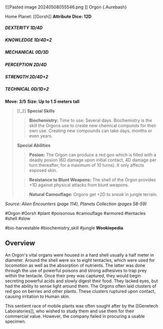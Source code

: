 ![[Pasted image 20240508055546.png ]]
Orgon {.Aurebash} 

Home Planet: [[Gorsh]]
**Attribute Dice: 12D**
##### DEXTERITY 1D/4D
##### KNOWLEDGE 1D/4D+2
##### MECHANICAL 0D/3D
##### PERCEPTION 2D/4D
##### STRENGTH 2D/4D+2
##### TECHNICAL 0D/1D+2
**Move: 3/5**
**Size: Up to 1.5 meters tall**

> [!_2] 
> **Special Skills**
> > **Biochemistry:** Time to use: Several days. Biochemistry is the skill the Orgons use to create new chemical compunds for their own use. Creating new compounds can take days, months or even years.
> 
> **Special Abilities**
> > **Posion:** The Orgon can produce a red goo which is filled with a deadly posion (6D damage upon initial contact, 4D damage per turn thereafter, for a maximum of 10 turns). It only affects exposed skin.
> 
> > **Resistance to Blunt Weapons:** The shell of the Orgon provides +1D against physical attacks from blunt weapons.
> 
> > **Natural Camouflage:** Orgons get +2D to *sneak* in jungle terrain.
> 

*Source: Alien Encounters (page 114), Planets Collection (pages 58-59)*

#Orgon #Gorsh #plant #poisonous #camouflage  #armored #tentacles #shell #slow 

#bio-harvestable #biochemistry_skill 
#jungle 
**Wookiepedia**
## Overview

An Orgon's vital organs were housed in a hard shell usually a half meter in diameter. Around the shell were six to eight tentacles, which were used for locomotion as well as the absorption of nutrients. The latter was done through the use of powerful poisons and strong adhesives to trap prey within the tentacle. Once their prey was captured, they would begin secreting powerful acids and slowly digest their food. They lacked eyes, but had the ability to sense light around them. The Orgons often laid clusters of red goo on berries and other plants. These clusters ruptured upon contact, causing irritation to Human skin.

This sentient race of mobile plants was often sought after by the [[Genetech Laboratories]], who wished to study them and use them for their commercial value. However, the company  failed in procuring a usable specimen.
